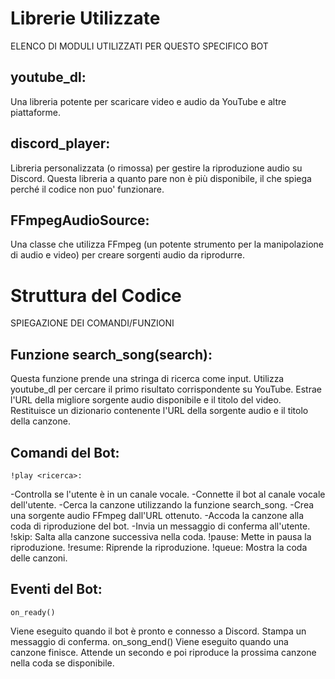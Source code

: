# Librerie Utilizzate
ELENCO DI MODULI UTILIZZATI PER QUESTO SPECIFICO BOT
## youtube_dl:
Una libreria potente per scaricare video e audio da YouTube e altre piattaforme.
## discord_player: 
Libreria personalizzata (o rimossa) per gestire la riproduzione audio su Discord. Questa libreria a quanto pare non è più disponibile, il che spiega perché il codice non puo' funzionare.
## FFmpegAudioSource:
Una classe che  utilizza FFmpeg (un potente strumento per la manipolazione di audio e video) per creare sorgenti audio da riprodurre.
# Struttura del Codice
SPIEGAZIONE DEI COMANDI/FUNZIONI
## Funzione search_song(search):

Questa funzione prende una stringa di ricerca come input.
Utilizza youtube_dl per cercare il primo risultato corrispondente su YouTube.
Estrae l'URL della migliore sorgente audio disponibile e il titolo del video.
Restituisce un dizionario contenente l'URL della sorgente audio e il titolo della canzone.
## Comandi del Bot:

    !play <ricerca>:
-Controlla se l'utente è in un canale vocale.
-Connette il bot al canale vocale dell'utente.
-Cerca la canzone utilizzando la funzione search_song.
-Crea una sorgente audio FFmpeg dall'URL ottenuto.
-Accoda la canzone alla coda di riproduzione del bot.
-Invia un messaggio di conferma all'utente.
!skip: Salta alla canzone successiva nella coda.
!pause: Mette in pausa la riproduzione.
!resume: Riprende la riproduzione.
!queue: Mostra la coda delle canzoni.
## Eventi del Bot:

    on_ready() 
Viene eseguito quando il bot è pronto e connesso a Discord. Stampa un messaggio di conferma.
    on_song_end()
Viene eseguito quando una canzone finisce. Attende un secondo e poi riproduce la prossima canzone nella coda se disponibile.


